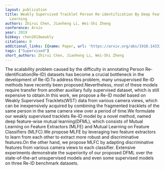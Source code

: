 ```yaml
---
layout: publication
title: Weakly Supervised Tracklet Person Re-identification By Deep Feature-wise Mutual
  Learning
authors: Zhirui Chen, Jianheng Li, Wei-Shi Zheng
conference: Arxiv
year: 2019
bibkey: chen2019weakly
citations: 0
additional_links: [{name: Paper, url: 'https://arxiv.org/abs/1910.14333'}]
tags: ["Supervised"]
short_authors: Zhirui Chen, Jianheng Li, Wei-Shi Zheng
---
```

The scalability problem caused by the difficulty in annotating Person
Re-identification(Re-ID) datasets has become a crucial bottleneck in the
development of Re-ID.To address this problem, many unsupervised Re-ID methods
have recently been proposed.Nevertheless, most of these models require transfer
from another auxiliary fully supervised dataset, which is still expensive to
obtain.In this work, we propose a Re-ID model based on Weakly Supervised
Tracklets(WST) data from various camera views, which can be inexpensively
acquired by combining the fragmented tracklets of the same person in the same
camera view over a period of time.We formulate our weakly supervised tracklets
Re-ID model by a novel method, named deep feature-wise mutual learning(DFML),
which consists of Mutual Learning on Feature Extractors (MLFE) and Mutual
Learning on Feature Classifiers (MLFC).We propose MLFE by leveraging two
feature extractors to learn from each other to extract more robust and
discriminative features.On the other hand, we propose MLFC by adapting
discriminative features from various camera views to each classifier. Extensive
experiments demonstrate the superiority of our proposed DFML over the
state-of-the-art unsupervised models and even some supervised models on three
Re-ID benchmark datasets.